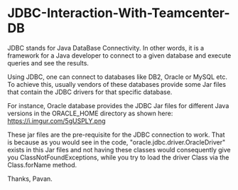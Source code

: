 # JDBC-Interaction-With-Teamcenter-DB
JDBC stands for Java DataBase Connectivity. In other words, it is a framework for a Java developer to connect to a given database and execute queries and see the results.

Using JDBC, one can connect to databases like DB2, Oracle or MySQL etc. To achieve this, usually vendors of these databases provide some Jar files that contain the JDBC drivers for that specific database.

For instance, Oracle database provides the JDBC Jar files for different Java versions in the ORACLE_HOME directory as shown here: https://i.imgur.com/5gUSPLY.png

These jar files are the pre-requisite for the JDBC connection to work. That is because as you would see in the code, "oracle.jdbc.driver.OracleDriver" exists in this Jar files and not having these classes 
would consequently give you ClassNotFoundExceptions, while you try to load the driver Class via the Class.forName method.

Thanks,
Pavan.
